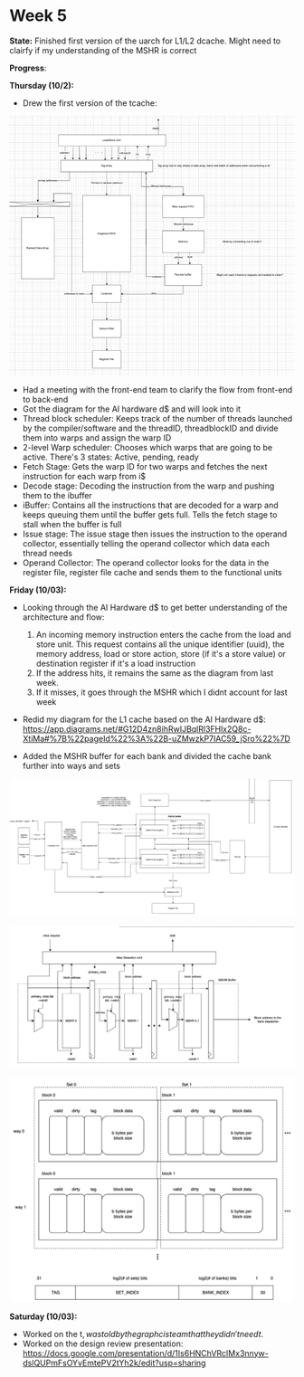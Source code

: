 # Week 5
**State:** Finished first version of the uarch for L1/L2 dcache. Might need to clairfy if my understanding of the MSHR is correct

**Progress**:

**Thursday (10/2):** 
- Drew the first version of the tcache:

![](./images/week6/image1.png)

- Had a meeting with the front-end team to clarify the flow from front-end to back-end
- Got the diagram for the AI hardware d$ and will look into it
- Thread block scheduler: Keeps track of the number of threads launched by the compiler/software and the threadID, threadblockID and divide them into warps and assign the warp ID
- 2-level Warp scheduler: Chooses which warps that are going to be active. There's 3 states: Active, pending, ready
- Fetch Stage: Gets the warp ID for two warps and fetches the next instruction for each warp from i$
- Decode stage: Decoding the instruction from the warp and pushing them to the ibuffer
- iBuffer: Contains all the instructions that are decoded for a warp and keeps queuing them until the buffer gets full. Tells the fetch stage to stall when the buffer is full
- Issue stage: The issue stage then issues the instruction to the operand collector, essentially telling the operand collector which data each thread needs
- Operand Collector: The operand collector looks for the data in the register file, register file cache and sends them to the functional units

**Friday (10/03):**
- Looking through the AI Hardware d$ to get better understanding of the architecture and flow:
    1. An incoming memory instruction enters the cache from the load and store unit. This request contains all the unique identifier (uuid), the memory address, load or store action, store (if it's a store value) or destination register if it's a load instruction
    2. If the address hits, it remains the same as the diagram from last week. 
    3. If it misses, it goes through the MSHR which I didnt account for last week

- Redid my diagram for the L1 cache based on the AI Hardware d$:
https://app.diagrams.net/#G12D4zn8ihRwIJBqlRl3FHlx2Q8c-XtiMa#%7B%22pageId%22%3A%22B-uZMwzkP7IAC59_jSro%22%7D

- Added the MSHR buffer for each bank and divided the cache bank further into ways and sets

![](./images/week6/image2.png)

![](./images/week6/image3.png)

![](./images/week6/image4.png)


**Saturday (10/03):**
- Worked on the t$, was told by the graphcis team that they didn't need t$. 
- Worked on the design review presentation:
https://docs.google.com/presentation/d/1Is6HNChVRcIMx3nnyw-dslQUPmFsOYvEmtePV2tYh2k/edit?usp=sharing

